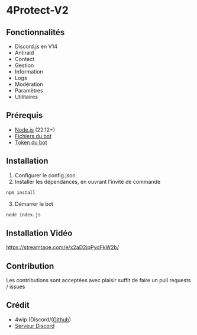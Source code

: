 # 4Protect-V2

## Fonctionnalités
- Discord.js en V14
- Antiraid
- Contact
- Gestion
- Information
- Logs
- Modération
- Paramètres
- Utilitaires

## Prérequis
- [Node.js](https://nodejs.org/fr/download/current) (22.12+)
- [Fichiers du bot](https://github.com/4wip/4Protect-V2/archive/refs/heads/main.zip)
- [Token du bot](https://discord.com/developers/applications)

## Installation
1. Configurer le config.json
2. Installer les dépendances, en ouvrant l'invité de commande
```bash
npm install
```
3. Démarrer le bot
```bash
node index.js
```

## Installation Vidéo
https://streamtape.com/e/x2aD2jpPydFkW2b/

## Contribution
Les contributions sont acceptées avec plaisir suffit de faire un pull requests / issues 

## Crédit
- 4wip (Discord/([Github](https://github.com/4wip))
- [Serveur Discord](https://discord.gg/26KgQQxMJ5)
